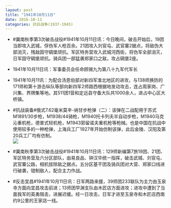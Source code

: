 ```yaml
---
layout: post
title: "1941年10月11日"
date: 2016-10-11
categories: 抗日战争(1937-1945)
---
```


<meta name="referrer" content="no-referrer" />

- #冀南秋季第3次破击战役#1941年10月11日讯：今日晚间，破击开始后，19团当即攻入武城，俘伪军人枪百余。21团攻入刘官屯、武官寨2据点，将敌伪大部消灭，残敌固守碉堡顽抗。军区特务营攻入武城河西街，将伪军全部消灭，日军固守碉堡顽抗。骑兵团一部猛袭郑家口之敌，攻占碉堡2座。 

- 1941年10月11日讯：军事委员会任命顾锡九为第八十九军代军长 

- 1941年10月11讯：为配合汤恩伯部对新四军淮北地区的进攻，与138师换防的171师和第十游击纵队等部向新四军2师路西根据地发动攻击，连占周家岗、广兴集、界牌集等地。其511团1营和定远县守备大队共1000余人，进占中心区大桥镇。 

- #抗战装备#俄式7.62毫米莫辛-纳甘步枪弹（二）：该弹在二战配用于苏式M1891/30步枪，M1938/44骑枪，M1940托卡列夫半自动步枪，M1940马克沁重机枪，德普式轻机枪，M1943郭留诺夫重机枪等枪械。也是中国在抗战中使用较多的一种枪弹，上海兵工厂1927年开始仿制该弹，此后金陵、汉阳及第20兵工厂均有仿制。 <br/><img src="https://ww1.sinaimg.cn/large/aca367d8jw1f8o3mau98qj208f0w6whi.jpg" />

- #冀南秋季第3次破击战役#1941年10月11日讯：129师新编第7旅19团、21团、军区特务营及六分区部队，由易良品、钟汉华统一指挥，破击武城、刘官屯、武官寨公路，相机拔除敌之据点。五分区基干团及骑兵团对大营、郑家口线进行破袭，钳制敌人，配合主力作战。 

- #反击宜昌#1941年10月11日讯：日军两路来援，39师团233联队为主力由玉泉寺方面向宜昌攻击前进；13师团早渊支队由木匠店方面进攻；进攻中遭到了当面我军的英勇阻击，进展迟缓。经一日攻击，日军才进至玉泉寺和木匠店西南约9公里的王家店一线。 

